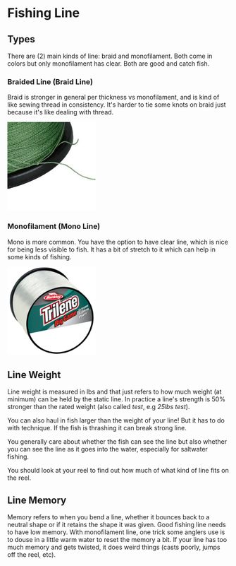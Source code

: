 # Fishing Line

## Types

There are (2) main kinds of line: braid and monofilament. Both come in colors but only monofilament has clear. Both are good and catch fish.

### Braided Line (Braid Line)

Braid is stronger in general per thickness vs monofilament, and is kind of like sewing thread in consistency. It's harder
to tie some knots on braid just because it's like dealing with thread.

<img alt="Braid Line" src="./img/braid_line.jpg" height="200">

### Monofilament (Mono Line)

Mono is more common. You have the option to have clear line, which is nice for being less visible to fish. It has a
bit of stretch to it which can help in some kinds of fishing.

<img alt="Mono Line" src="./img/mono_line.jpg" height="200">

## Line Weight

Line weight is measured in lbs and that just refers to how much weight (at minimum) can be held by the static line.
In practice a line's strength is 50% stronger than the rated weight (also called _test_, e.g _25lbs test_).

You can also haul in fish larger than the weight of your line! But it has to do with technique. If the fish is thrashing
it can break strong line.

You generally care about whether the fish can see the line but also whether you can see the line as it goes into the water,
especially for saltwater fishing.

You should look at your reel to find out how much of what kind of line fits on the reel.

## Line Memory

Memory refers to when you bend a line, whether it bounces back to a neutral shape or if it retains the shape it was given. 
Good fishing line needs to have low memory. With monofilament line, one trick some anglers use is to douse in a little warm
water to reset the memory a bit. If your line has too much memory and gets twisted, it does weird things (casts poorly,
jumps off the reel, etc).
